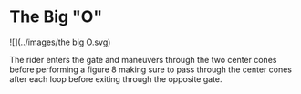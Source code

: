 # The Big "O"

![](../images/the big O.svg)

The rider enters the gate and maneuvers through the two center cones before performing a figure 8 making sure to pass through the center cones after each loop before exiting through the opposite gate.
